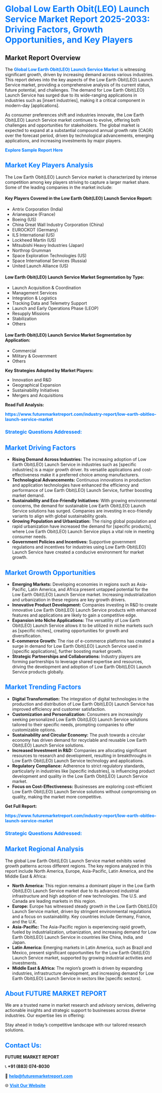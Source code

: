 <h1 style="color: #007BFF;">Global Low Earth Obit(LEO) Launch Service Market Report 2025-2033: Driving Factors, Growth Opportunities, and Key Players</h1>

<section id="overview">
<h2>Market Report Overview</h2>
<p>The <a href="https://www.futuremarketreport.com/industry-report/low-earth-obitleo-launch-service-market" style="color: #007BFF; text-decoration: none;"><strong>Global Low Earth Obit(LEO) Launch Service Market</strong></a> is witnessing significant growth, driven by increasing demand across various industries. This report delves into the key aspects of the Low Earth Obit(LEO) Launch Service market, providing a comprehensive analysis of its current status, future potential, and challenges. The demand for Low Earth Obit(LEO) Launch Service has surged due to its wide-ranging applications in industries such as [insert industries], making it a critical component in modern-day [applications].</p>
<p>As consumer preferences shift and industries innovate, the Low Earth Obit(LEO) Launch Service market continues to evolve, offering both challenges and opportunities for stakeholders. The global market is expected to expand at a substantial compound annual growth rate (CAGR) over the forecast period, driven by technological advancements, emerging applications, and increasing investments by major players.</p>
</section>

<section id="overview">
<p><a href="https://www.futuremarketreport.com/request-sample/reportId=54564" style="color: #007BFF; text-decoration: none;"><strong>Explore Sample Report Here</strong></a></p>
</section>

<section id="key-players">
<h2 style="color: #007BFF;">Market Key Players Analysis</h2>
<p>The Low Earth Obit(LEO) Launch Service market is characterized by intense competition among key players striving to capture a larger market share. Some of the leading companies in the market include:</p>
<h4>Key Players Covered in the Low Earth Obit(LEO) Launch Service Report:</h4>
<ul><li>Antrix Corporation (India)</li><li>Arianespace (France)</li><li>Boeing (US)</li><li>China Great Wall Industry Corporation (China)</li><li>EUROCKOT (Germany)</li><li>ILS International (US)</li><li>Lockheed Martin (US)</li><li>Mitsubishi Heavy Industries (Japan)</li><li>Northrop Grumman</li><li>Space Exploration Technologies (US)</li><li>Space International Services (Russia)</li><li>United Launch Alliance (US)</li></ul>
<h4>Low Earth Obit(LEO) Launch Service Market Segmentation by Type:</h4>
<ul><li>Launch Acquisition &amp; Coordination</li><li>Management Services</li><li>Integration &amp; Logistics</li><li>Tracking Data and Telemetry Support</li><li>Launch and Early Operations Phase (LEOP)</li><li>Resupply Missions</li><li>Stabilization</li><li>Others</li></ul>

<h4>Low Earth Obit(LEO) Launch Service Market Segmentation by Application:</h4>
<ul><li>Commercial</li><li>Military &amp; Government</li><li>Others</li></ul>
<p><strong>Key Strategies Adopted by Market Players:</strong></p>
<ul>
<li>Innovation and R&D</li>
<li>Geographical Expansion</li>
<li>Sustainability Initiatives</li>
<li>Mergers and Acquisitions</li>
</ul>
</section>

<section>
<p><strong>Read Full Analysis: </strong></p><a href="https://www.futuremarketreport.com/industry-report/low-earth-obitleo-launch-service-market" style="color: #007BFF; text-decoration: none;"><strong>https://www.futuremarketreport.com/industry-report/low-earth-obitleo-launch-service-market</strong></a>
<h3 style="color: #007BFF;">Strategic Questions Addressed:</h3>
</section>

<section id="driving-factors">
<h2 style="color: #007BFF;">Market Driving Factors</h2>
<ul>
<li><strong>Rising Demand Across Industries:</strong> The increasing adoption of Low Earth Obit(LEO) Launch Service in industries such as [specific industries] is a major growth driver. Its versatile applications and cost-effectiveness make it a preferred choice among manufacturers.</li>
<li><strong>Technological Advancements:</strong> Continuous innovations in production and application technologies have enhanced the efficiency and performance of Low Earth Obit(LEO) Launch Service, further boosting market demand.</li>
<li><strong>Sustainability and Eco-Friendly Initiatives:</strong> With growing environmental concerns, the demand for sustainable Low Earth Obit(LEO) Launch Service solutions has surged. Companies are investing in eco-friendly variants to align with global sustainability goals.</li>
<li><strong>Growing Population and Urbanization:</strong> The rising global population and rapid urbanization have increased the demand for [specific products], where Low Earth Obit(LEO) Launch Service plays a vital role in meeting consumer needs.</li>
<li><strong>Government Policies and Incentives:</strong> Supportive government regulations and incentives for industries using Low Earth Obit(LEO) Launch Service have created a conducive environment for market growth.</li>
</ul>
</section>

<section id="growth-opportunities">
<h2 style="color: #007BFF;">Market Growth Opportunities</h2>
<ul>
<li><strong>Emerging Markets:</strong> Developing economies in regions such as Asia-Pacific, Latin America, and Africa present untapped potential for the Low Earth Obit(LEO) Launch Service market. Increasing industrialization and urbanization in these regions are key growth drivers.</li>
<li><strong>Innovative Product Development:</strong> Companies investing in R&D to create innovative Low Earth Obit(LEO) Launch Service products with enhanced features and applications are likely to gain a competitive edge.</li>
<li><strong>Expansion into Niche Applications:</strong> The versatility of Low Earth Obit(LEO) Launch Service allows it to be utilized in niche markets such as [specific niches], creating opportunities for growth and diversification.</li>
<li><strong>E-commerce Growth:</strong> The rise of e-commerce platforms has created a surge in demand for Low Earth Obit(LEO) Launch Service used in [specific applications], further boosting market growth.</li>
<li><strong>Strategic Partnerships and Collaborations:</strong> Industry players are forming partnerships to leverage shared expertise and resources, driving the development and adoption of Low Earth Obit(LEO) Launch Service products globally.</li>
</ul>
</section>

<section id="trending-factors">
<h2 style="color: #007BFF;">Market Trending Factors</h2>
<ul>
<li><strong>Digital Transformation:</strong> The integration of digital technologies in the production and distribution of Low Earth Obit(LEO) Launch Service has improved efficiency and customer satisfaction.</li>
<li><strong>Customization and Personalization:</strong> Consumers are increasingly seeking personalized Low Earth Obit(LEO) Launch Service solutions tailored to their specific needs, prompting companies to offer customizable options.</li>
<li><strong>Sustainability and Circular Economy:</strong> The push towards a circular economy has driven demand for recyclable and reusable Low Earth Obit(LEO) Launch Service solutions.</li>
<li><strong>Increased Investment in R&D:</strong> Companies are allocating significant resources to research and development, resulting in breakthroughs in Low Earth Obit(LEO) Launch Service technology and applications.</li>
<li><strong>Regulatory Compliance:</strong> Adherence to strict regulatory standards, particularly in industries like [specific industries], is influencing product development and quality in the Low Earth Obit(LEO) Launch Service market.</li>
<li><strong>Focus on Cost-Effectiveness:</strong> Businesses are exploring cost-efficient Low Earth Obit(LEO) Launch Service solutions without compromising on quality, making the market more competitive.</li>
</ul>
</section>

<section>
<p><strong>Get Full Report: </strong></p><a href="https://www.futuremarketreport.com/industry-report/low-earth-obitleo-launch-service-market" style="color: #007BFF; text-decoration: none;"><strong>https://www.futuremarketreport.com/industry-report/low-earth-obitleo-launch-service-market</strong></a>
<h3 style="color: #007BFF;">Strategic Questions Addressed:</h3>
</section>


<section id="regional-analysis">
<h2 style="color: #007BFF;">Market Regional Analysis</h2>
<p>The global Low Earth Obit(LEO) Launch Service market exhibits varied growth patterns across different regions. The key regions analyzed in this report include North America, Europe, Asia-Pacific, Latin America, and the Middle East & Africa:</p>
<ul>
<li><strong>North America:</strong> This region remains a dominant player in the Low Earth Obit(LEO) Launch Service market due to its advanced industrial infrastructure and high adoption of new technologies. The U.S. and Canada are leading markets in this region.</li>
<li><strong>Europe:</strong> Europe has witnessed steady growth in the Low Earth Obit(LEO) Launch Service market, driven by stringent environmental regulations and a focus on sustainability. Key countries include Germany, France, and the U.K.</li>
<li><strong>Asia-Pacific:</strong> The Asia-Pacific region is experiencing rapid growth, fueled by industrialization, urbanization, and increasing demand for Low Earth Obit(LEO) Launch Service in countries like China, India, and Japan.</li>
<li><strong>Latin America:</strong> Emerging markets in Latin America, such as Brazil and Mexico, present significant opportunities for the Low Earth Obit(LEO) Launch Service market, supported by growing industrial activities and investments.</li>
<li><strong>Middle East & Africa:</strong> The region’s growth is driven by expanding industries, infrastructure development, and increasing demand for Low Earth Obit(LEO) Launch Service in sectors like [specific sectors].</li>
</ul>
</section>

<footer>
<h2 style="color: #007BFF;">About FUTURE MARKET REPORT</h2>
<p>We are a trusted name in market research and advisory services, delivering actionable insights and strategic support to businesses across diverse industries. Our expertise lies in offering:</p>

<p>Stay ahead in today’s competitive landscape with our tailored research solutions.</p>

<h2 style="color: #007BFF;">Contact Us:</h2>
<p><strong>FUTURE MARKET REPORT</strong></p>
<p>📞 <strong>+91 (883) 074-8030</strong></p>
<p>📧 <strong><a href="mailto:help@futuremarketreport.com" style="color: #007BFF;">help@futuremarketreport.com</a></strong></p>
<p>🌐 <strong><a href="https://www.futuremarketreport.com/" style="color: #007BFF;">Visit Our Website</a></strong></p>
</footer>